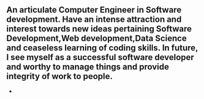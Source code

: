 An articulate Computer Engineer in Software development.
Have an intense attraction and interest towards new ideas pertaining Software Development,Web development,Data Science and ceaseless learning of coding skills. 
In future, I see myself as a successful software developer and worthy to manage things and provide integrity of work to people.
-
-

<!---
ctan47/ctan47 is a ✨ special ✨ repository because its `README.md` (this file) appears on your GitHub profile.
You can click the Preview link to take a look at your changes.
--->
